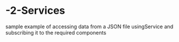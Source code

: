 # -2-Services
sample example of accessing data from a JSON file usingService and subscribing it to the required components
